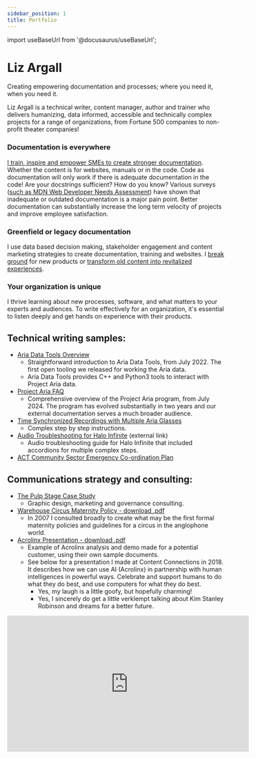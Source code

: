 ```yaml
---
sidebar_position: 1
title: Portfolio
---
```

import useBaseUrl from '@docusaurus/useBaseUrl';

# Liz Argall
Creating empowering documentation and processes; where you need it, when you need it.

Liz Argall is a technical writer, content manager, author and trainer who delivers humanizing, data informed, accessible and technically complex projects for a range of organizations, from Fortune 500 companies to non-profit theater companies!

### Documentation is everywhere
[I train, inspire and empower SMEs to create stronger documentation](aria_docs/aria_docs.mdx). Whether the content is for websites, manuals or in the code. Code as documentation will only work if there is adequate documentation in the code! Are your docstrings sufficient? How do you know? Various surveys ([such as MDN Web Developer Needs Assessment](https://hacks.mozilla.org/2020/12/2020-mdn-web-developer-needs-assessment-now-available/)) have shown that inadequate or outdated documentation is a major pain point. Better documentation can substantially increase the long term velocity of projects and improve employee satisfaction.

### Greenfield or legacy documentation
I use data based decision making, stakeholder engagement and content marketing strategies to create documentation, training and websites. I [break ground](adt/adt.mdx) for new products or [transform old content into revitalized experiences](enmasse.mdx).

### Your organization is unique
I thrive learning about new processes, software, and what matters to your experts and audiences. To write effectively for an organization, it's essential to listen deeply and get hands on experience with their products.

## Technical writing samples:

- [Aria Data Tools Overview](/adt/adt_overview.mdx)
    - Straightforward introduction to Aria Data Tools, from July 2022. The first open tooling we released for working the Aria data.
    - Aria Data Tools provides C++ and Python3 tools to interact with Project Aria data.
- [Project Aria FAQ](/aria_docs/faq.mdx)
    - Comprehensive overview of the Project Aria program, from July 2024. The program has evolved substantially in two years and our external documentation serves a much broader audience.
- [Time Synchronized Recordings with Multiple Aria Glasses](/aria_docs/ticsync.mdx)
    - Complex step by step instructions.
- [Audio Troubleshooting for Halo Infinite](https://support.halowaypoint.com/hc/en-us/articles/4410860512788-Audio-Troubleshooting-for-Halo-Infinite) (external link)
    - Audio troubleshooting guide for Halo Infinite that included accordions for multiple complex steps.
- <a href="/downloads/emergency_co-ordination_plan.pdf" download>ACT Community Sector Emergency Co-ordination Plan</a>


## Communications strategy and consulting:
- [The Pulp Stage Case Study](pulp_stage.mdx)
    - Graphic design, marketing and governance consulting.
- <a href="/downloads/circus_maternity_2007.doc">Warehouse Circus Maternity Policy - download .pdf</a>
    - In 2007 I consulted broadly to create what may be the first formal maternity policies and guidelines for a circus in the anglophone world.
- <a href="/downloads/acrolinx_ppt.pdf" download>Acrolinx Presentation - download .pdf</a>
    - Example of Acrolinx analysis and demo made for a potential customer, using their own sample documents.
    - See below for a presentation I made at Content Connections in 2018. It describes how we can use AI (Acrolinx) in partnership with human intelligences in powerful ways. Celebrate and support humans to do what they do best, and use computers for what they do best. 
        - Yes, my laugh is a little goofy, but hopefully charming!
        - Yes, I sincerely do get a little verklempt talking about Kim Stanley Robinson and dreams for a better future.

<div style={{textAlign: 'center'}}>
<iframe width="560" height="315" src="https://www.youtube.com/embed/8h4ZdJQjTZA?si=B72ZrMN3LUGbX_0q" title="YouTube video player" frameborder="0" allow="accelerometer; autoplay; clipboard-write; encrypted-media; gyroscope; picture-in-picture; web-share" referrerpolicy="strict-origin-when-cross-origin" allowfullscreen></iframe>
</div>
